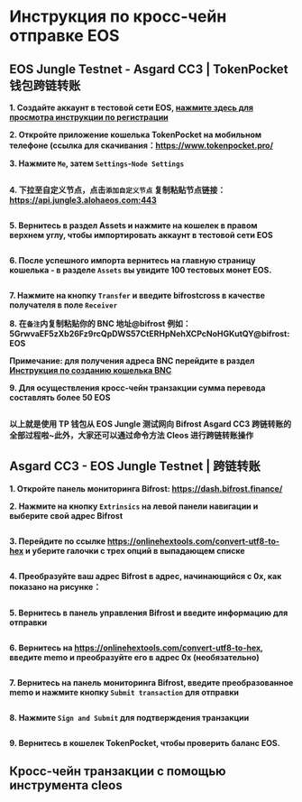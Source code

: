 # Инструкция по кросс-чейн отправке EOS

## EOS Jungle Testnet - Asgard CC3 | TokenPocket 钱包跨链转账

**1. Создайте аккаунт в тестовой сети EOS, [нажмите здесь для просмотра инструкции по регистрации](https://wiki.bifrost.finance/zh/help/eos-testnet-account-register.html)**

**2. Откройте приложение кошелька TokenPocket на мобильном телефоне (ссылка для скачивания：<https://www.tokenpocket.pro/>**

**3. Нажмите `Me`, затем `Settings`-`Node Settings`**

<img :src="$withBase('/zh/tp-cross-transfer/tp-eos-crosschain-transfer-01.png')" alt="" width="30%" />

**4. 下拉至自定义节点，点击`添加自定义节点` 复制粘贴节点链接：https://api.jungle3.alohaeos.com:443**

<img :src="$withBase('/zh/tp-cross-transfer/tp-eos-crosschain-transfer-02.png')" alt="" width="30%" />

**5. Вернитесь в раздел Assets и нажмите на кошелек в правом верхнем углу, чтобы импортировать аккаунт в тестовой сети EOS**

<img :src="$withBase('/zh/tp-cross-transfer/tp-eos-crosschain-transfer-03.png')" alt="" width="30%" />

**6. После успешного импорта вернитесь на главную страницу кошелька - в разделе `Assets` вы увидите 100 тестовых монет EOS.**

<img :src="$withBase('/zh/tp-cross-transfer/tp-eos-crosschain-transfer-04.png')" alt="" width="30%" />

**7. Нажмите на кнопку `Transfer` и введите bifrostcross в качестве получателя в поле `Receiver`**

**8. 在`备注`内复制粘贴你的 BNC 地址@bifrost 例如：5GrwvaEF5zXb26Fz9rcQpDWS57CtERHpNehXCPcNoHGKutQY@bifrost:EOS**

**Примечание: для получения адреса BNC перейдите в раздел [Инструкция по созданию кошелька BNC](https://wiki.bifrost.finance/zh/help/bnc-wallet-register-tutorials.html)**

**9. Для осуществления кросс-чейн транзакции сумма перевода составлять более 50 EOS**

<img :src="$withBase('/zh/tp-cross-transfer/tp-eos-crosschain-transfer-05.png')" alt="" width="30%" />

**以上就是使用 TP 钱包从 EOS Jungle 测试网向 Bifrost Asgard CC3 跨链转账的全部过程啦~此外，大家还可以通过命令方法 Cleos 进行跨链转账操作**

## Asgard CC3 - EOS Jungle Testnet | 跨链转账

**1. Откройте панель мониторинга Bifrost: <https://dash.bifrost.finance/>**

**2. Нажмите на кнопку `Extrinsics` на левой панели навигации и выберите свой адрес Bifrost**

<img :src="$withBase('/zh/eos-crosschain-transfer/eos-crosschain-transfer-01.png')" alt="" />

**3. Перейдите по ссылке <https://onlinehextools.com/convert-utf8-to-hex> и уберите галочки с трех опций в выпадающем списке**

<img :src="$withBase('/zh/eos-crosschain-transfer/eos-crosschain-transfer-03.png')" alt="" />

**4. Преобразуйте ваш адрес Bifrost в адрес, начинающийся с 0x, как показано на рисунке：**

<img :src="$withBase('/zh/eos-crosschain-transfer/eos-crosschain-transfer-02.png')" alt="" />

**5. Вернитесь в панель управления Bifrost и введите информацию для отправки**

<img :src="$withBase('/zh/eos-crosschain-transfer/eos-crosschain-transfer-04.png')" alt="" />

**6. Вернитесь на <https://onlinehextools.com/convert-utf8-to-hex>, введите memo и преобразуйте его в адрес 0x (необязательно)**

<img :src="$withBase('/zh/eos-crosschain-transfer/eos-crosschain-transfer-05.png')" alt="" />

**7. Вернитесь на панель мониторинга Bifrost, введите преобразованное memo и нажмите кнопку `Submit transaction` для отправки**

<img :src="$withBase('/zh/eos-crosschain-transfer/eos-crosschain-transfer-06.png')" alt="" />

**8. Нажмите `Sign and Submit` для подтверждения транзакции**

<img :src="$withBase('/zh/eos-crosschain-transfer/eos-crosschain-transfer-07.png')" alt="" />

**9. Вернитесь в кошелек TokenPocket, чтобы проверить баланс EOS.**

## Кросс-чейн транзакции с помощью инструмента cleos